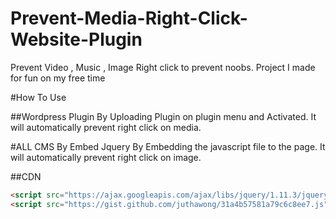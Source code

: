 # Prevent-Media-Right-Click-Website-Plugin
Prevent Video , Music , Image Right click to prevent noobs. Project I made for fun on my free time


#How To Use

##Wordpress Plugin
By Uploading Plugin on plugin menu and Activated. It will automatically prevent right click on media.


#ALL CMS 
By Embed Jquery
By Embedding the javascript file to the page. It will automatically prevent right click on image.

##CDN
```html
<script src="https://ajax.googleapis.com/ajax/libs/jquery/1.11.3/jquery.min.js"></script>
<script src="https://gist.github.com/juthawong/31a4b57581a79c6c8ee7.js"></script>
```
